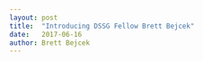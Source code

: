 ```yaml
---
layout: post
title:  "Introducing DSSG Fellow Brett Bejcek"
date:   2017-06-16
author: Brett Bejcek
---
```

